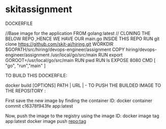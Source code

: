 # skitassignment


DOCKERFILE 

//Base image for the application
FROM golang:latest
// CLONING THE BELOW REPO ,HENCE WE HAVE OUR main.go INSIDE THIS REPO
RUN  git clone https://github.com/skit-ai/hiring.git
WORKDIR $GOPATH/src/hiring/devops-engineer/assignment
COPY hiring/devops-engineer/assignment /usr/local/go/src/main
RUN export GOROOT=/usr/local/go/src/main
RUN  pwd
RUN  ls
EXPOSE 8080
CMD [ "go", "run","main" ] 

TO BUILD THIS DOCKERFILE:
 
docker build [OPTIONS] PATH | URL | -
TO PUSH THE BUILDED IMAGE TO THE REPOSITORY :

First save the new image by finding the container ID:
              docker container commit c16378f943fe app:latest
              
Now, push the image to the registry using the image ID:
             docker image tag app:latest 
             docker image push <repo:tag>


